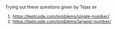Trying out these questions given by Tejas sir
1. https://leetcode.com/problems/single-number/
2. https://leetcode.com/problems/largest-number/